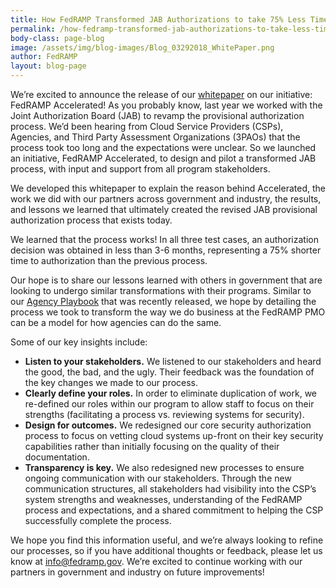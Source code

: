 ```yaml
---
title: How FedRAMP Transformed JAB Authorizations to take 75% Less Time
permalink: /how-fedramp-transformed-jab-authorizations-to-take-less-time/
body-class: page-blog
image: /assets/img/blog-images/Blog_03292018_WhitePaper.png
author: FedRAMP
layout: blog-page
---
```

We’re excited to announce the release of our <a href="{{site.baseurl}}/assets/resources/documents/FedRAMP_Accelerated_A_Case_Study_For_Change_Within_Government.pdf">whitepaper</a> on our initiative: FedRAMP Accelerated! As you probably know, last year we worked with the Joint Authorization Board (JAB) to revamp the provisional authorization process. We’d been hearing from Cloud Service Providers (CSPs), Agencies, and Third Party Assessment Organizations (3PAOs) that the process took too long and the expectations were unclear. So we launched an initiative, FedRAMP Accelerated, to design and pilot a transformed JAB process, with input and support from all program stakeholders. 

We developed this whitepaper to explain the reason behind Accelerated, the work we did with our partners across government and industry, the results, and lessons we learned that ultimately created the revised JAB provisional authorization process that exists today. 

We learned that the process works! In all three test cases, an authorization decision was obtained in less than 3-6 months, representing a 75% shorter time to authorization than the previous process. 

Our hope is to share our lessons learned with others in government that are looking to undergo similar transformations with their programs. Similar to our <a href="https://www.fedramp.gov/assets/resources/documents/Agency_Authorization_Playbook.pdf">Agency Playbook</a> that was recently released, we hope by detailing the process we took to transform the way we do business at the FedRAMP PMO can be a model for how agencies can do the same.

Some of our key insights include:

* **Listen to your stakeholders.** We listened to our stakeholders and heard the good, the bad, and the ugly. Their feedback was the foundation of the key changes we made to our process. 
* **Clearly define your roles.** In order to eliminate duplication of work, we re-defined our roles within our program to allow staff to focus on their strengths (facilitating a process vs. reviewing systems for security). 
* **Design for outcomes.** We redesigned our core security authorization process to focus on vetting cloud systems up-front on their key security capabilities rather than initially focusing on the quality of their documentation. 
* **Transparency is key.** We also redesigned new processes to ensure ongoing communication with our stakeholders. Through the new communication structures, all stakeholders had visibility into the CSP’s system strengths and weaknesses, understanding of the FedRAMP process and expectations, and a shared commitment to helping the CSP successfully complete the process. 

We hope you find this information useful, and we’re always looking to refine our processes, so if you have additional thoughts or feedback, please let us know at info@fedramp.gov. We’re excited to continue working with our partners in government and industry on future improvements!

